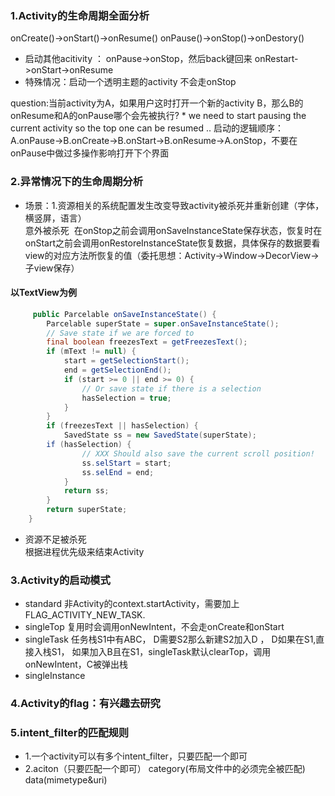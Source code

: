 ### 1.Activity的生命周期全面分析
onCreate()->onStart()->onResume()
onPause()->onStop()->onDestory()

   * 启动其他acitivity ： onPause->onStop，然后back键回来 onRestart->onStart->onResume
   * 特殊情况：启动一个透明主题的activity 不会走onStop
   
 question:当前activity为A，如果用户这时打开一个新的activity B，那么B的onResume和A的onPause哪个会先被执行?
    * we need to start pausing the current activity so the top one can be resumed ..
    启动的逻辑顺序：A.onPause->B.onCreate->B.onStart->B.onResume->A.onStop，不要在onPause中做过多操作影响打开下个界面
    
 ### 2.异常情况下的生命周期分析
 * 场景：1.资源相关的系统配置发生改变导致activity被杀死并重新创建（字体，横竖屏，语言）
 </br>意外被杀死  在onStop之前会调用onSaveInstanceState保存状态，恢复时在onStart之前会调用onRestoreInstanceState恢复数据，具体保存的数据要看view的对应方法所恢复的值（委托思想：Activity->Window->DecorView->子view保存）
 #### 以TextView为例
```java
     public Parcelable onSaveInstanceState() {
        Parcelable superState = super.onSaveInstanceState();
        // Save state if we are forced to
        final boolean freezesText = getFreezesText();
        if (mText != null) {
            start = getSelectionStart();
            end = getSelectionEnd();
            if (start >= 0 || end >= 0) {
                // Or save state if there is a selection
                hasSelection = true;
            }
        }
        if (freezesText || hasSelection) {
            SavedState ss = new SavedState(superState);
        if (hasSelection) {
                // XXX Should also save the current scroll position!
                ss.selStart = start;
                ss.selEnd = end;
            }
            return ss;
        }
        return superState;
    }
```
* 资源不足被杀死
</br> 根据进程优先级来结束Activity

### 3.Activity的启动模式
* standard 非Activity的context.startActivity，需要加上FLAG_ACTIVITY_NEW_TASK.
* singleTop 复用时会调用onNewIntent，不会走onCreate和onStart
* singleTask 任务栈S1中有ABC， D需要S2那么新建S2加入D ， D如果在S1,直接入栈S1， 如果加入B且在S1，singleTask默认clearTop，调用onNewIntent，C被弹出栈
* singleInstance

### 4.Activity的flag：有兴趣去研究

### 5.intent_filter的匹配规则
* 1.一个activity可以有多个intent_filter，只要匹配一个即可
* 2.aciton（只要匹配一个即可） category(布局文件中的必须完全被匹配)  data(mimetype&uri)

